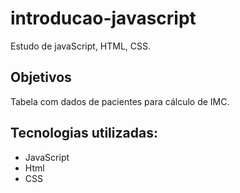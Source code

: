 # introducao-javascript

Estudo de javaScript, HTML, CSS.

## Objetivos

Tabela com dados de pacientes para cálculo de IMC.

## Tecnologias utilizadas:

* JavaScript
* Html
* CSS
